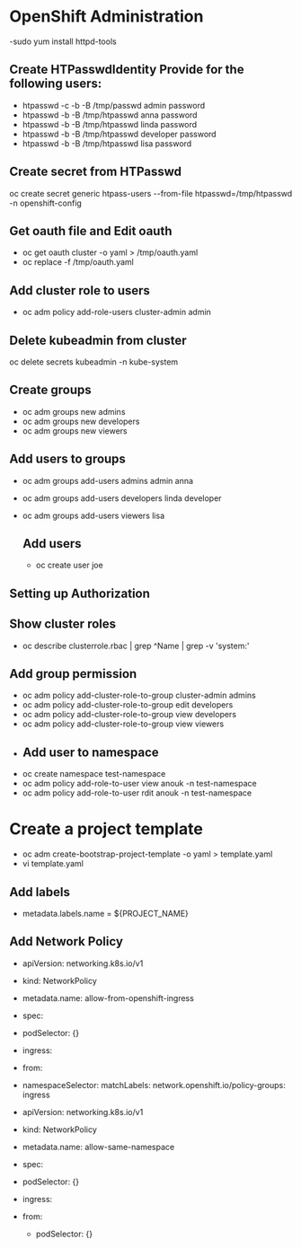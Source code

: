 # OpenShift Administration
 -sudo yum install httpd-tools
 
 ## Create HTPasswdIdentity Provide for the following users:
  - htpasswd -c -b -B /tmp/passwd admin password
  - htpasswd -b -B /tmp/htpasswd anna password
  - htpasswd -b -B /tmp/htpasswd linda password
  - htpasswd -b -B /tmp/htpasswd developer password
  - htpasswd -b -B /tmp/htpasswd lisa password

## Create secret from HTPasswd
oc create secret generic htpass-users --from-file htpasswd=/tmp/htpasswd -n openshift-config

## Get oauth file and Edit oauth
- oc get oauth cluster -o yaml > /tmp/oauth.yaml
- oc replace -f /tmp/oauth.yaml

## Add cluster role to users
- oc adm policy add-role-users cluster-admin admin
## Delete kubeadmin from cluster
oc delete secrets kubeadmin -n kube-system

## Create groups
- oc adm groups new admins
- oc adm groups new developers
- oc adm groups new viewers

## Add users to groups
- oc adm groups add-users admins admin anna
- oc adm groups add-users developers linda developer
- oc adm groups add-users viewers lisa

  ## Add users
  - oc create user joe
## Setting up Authorization

## Show cluster roles
  - oc describe clusterrole.rbac | grep ^Name | grep -v 'system:'
    
## Add group permission
- oc adm policy add-cluster-role-to-group cluster-admin admins
- oc adm policy add-cluster-role-to-group edit developers
- oc adm policy add-cluster-role-to-group view developers
- oc adm policy add-cluster-role-to-group view viewers
- 
  ## Add user to namespace
- oc create namespace test-namespace
- oc adm policy add-role-to-user view anouk -n test-namespace
- oc adm policy add-role-to-user rdit anouk -n test-namespace

# Create a project template
- oc adm create-bootstrap-project-template -o yaml > template.yaml
- vi template.yaml
## Add labels
- metadata.labels.name = ${PROJECT_NAME}
## Add Network Policy
- apiVersion: networking.k8s.io/v1
- kind: NetworkPolicy
- metadata.name: allow-from-openshift-ingress
- spec:
-   podSelector: {}
-   ingress:
   - from:
   - namespaceSelector:
       matchLabels:
          network.openshift.io/policy-groups: ingress
  
- apiVersion: networking.k8s.io/v1
- kind: NetworkPolicy
- metadata.name: allow-same-namespace
- spec:
-   podSelector: {}
-   ingress:
   - from:
     - podSelector: {}
       
 

  

 
 
